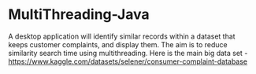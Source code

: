 # MultiThreading-Java
A desktop application will identify similar records within a dataset that keeps customer complaints, and display them. The aim is to reduce similarity search time using multithreading.
Here is the main big data set - https://www.kaggle.com/datasets/selener/consumer-complaint-database

